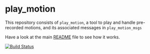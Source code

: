 play_motion
===========

This repository consists of `play_motion`, a tool to play and handle
pre-recorded motions, and its associated messages in `play_motion_msgs`

Have a look at the main 
[README](https://github.com/pal-robotics/play_motion/blob/hydro-devel/play_motion/README.md) file
to see how it works.

[![Build Status](http://jenkins.ros.org/job/devel-hydro-play_motion/badge/icon)](http://jenkins.ros.org/job/devel-hydro-play_motion/)
